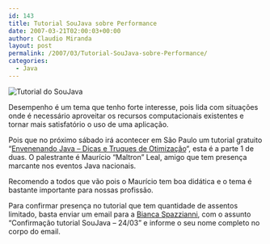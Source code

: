 ```yaml
---
id: 143
title: Tutorial SouJava sobre Performance
date: 2007-03-21T02:00:03+00:00
author: Claudio Miranda
layout: post
permalink: /2007/03/Tutorial-SouJava-sobre-Performance/
categories:
  - Java
---
```

![Tutorial do SouJava](http://soujava.org.br/juglogo.jpg)

Desempenho é um tema que tenho forte interesse, pois lida com situações onde é necessário aproveitar os recursos computacionais existentes e tornar mais satisfatório o uso de uma aplicação. 

Pois que no próximo sábado irá acontecer em São Paulo um tutorial gratuito &#8220;<a target="_blank" href="http://eventful.com/events/E0-001-003319062-9">Envenenando Java &#8211; Dicas e Truques de Otimização</a>&#8220;, esta é a parte 1 de duas. O palestrante é Maurício &#8220;Maltron&#8221; Leal, amigo que tem presença marcante nos eventos Java nacionais. 

Recomendo a todos que vão pois o Maurício tem boa didática e o tema é bastante importante para nossas profissão. 

Para confirmar presença no tutorial que tem quantidade de assentos limitado, basta enviar um email para a [Bianca Spazzianni](mailto:bianca.spazziani%20soujava.NOSPAM.org.br), com o assunto &#8220;Confirmação tutorial SouJava &#8211; 24/03&#8221; e informe o seu nome completo no corpo do email.
